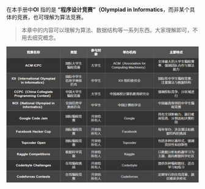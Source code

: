 在本手册中**OI** 指的是 **“程序设计竞赛”（Olympiad in Informatics**，而非某个具体的竞赛，也可理解为算法竞赛。

> 本章中的内容可以理解为算法、数据结构等一系列东西。大家理解即可，不用去细究概念。

![一些相关竞赛](Image/image01.png)